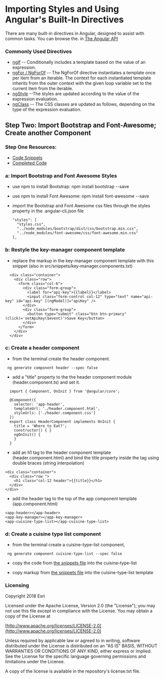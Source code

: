 # Importing Styles and Using Angular's Built-In Directives
There are many built-in directives in Angular, designed to assist with common tasks.  You can browse the. in [The Angular API](https://angular.io/api)

### Commonly Used Directives
* [ngIf](https://angular.io/api/common/NgIf) -- Conditionally includes a template based on the value of an expression.
* [ngFor / NgForOf](https://angular.io/api/common/NgForOf) -- The NgForOf directive instantiates a template once per item from an iterable. The context for each instantiated template inherits from the outer context with the given loop variable set to the current item from the iterable.
* [ngStyle](https://angular.io/api/common/NgStyle) --The styles are updated according to the value of the expression evaluation.
* [ngClass](https://angular.io/api/common/NgClass) -- The CSS classes are updated as follows, depending on the type of the expression evaluation.

## Step Two: Import Bootstrap and Font-Awesome; Create another Component

### Step One Resources:
* [Code Snippets](https://github.com/sean-olson-e/Rapid-Application-Development-using-Angular-CLI/tree/master/project_apps/2-importing-styles-using-built-in-directives/src/snippets)
* [Completed Code](https://github.com/sean-olson-e/Rapid-Application-Development-using-Angular-CLI/tree/master/project_apps/3-sharing-properties-using-custom-events/src/app)


### a: Import Bootstrap and Font Awesome Styles
* use npm to install Bootstrap: npm install bootstrap --save 
* use npm to install Font Awesome: npm install font-awesome --save
* import the Bootstrap and Font Awesome css files through the styles property in the .angular-cli.json file


      "styles": [
        "styles.css",
        "../node_modules/bootstrap/dist/css/bootstrap.min.css",
        "../node_modules/font-awesome/css/font-awesome.min.css"
      ],

### b: Restyle the key-manager component template
* replace the markup in the key-manager component template with this snippet (also in src/snippets/key-manager.components.txt)

```
  <div class="container">
    <div class="row">
      <form class="col-6">
        <div class="form-group">
          <label for="api-key">{{label}}</label>
          <input class="form-control col-12" type="text" name="api-key" id="api-key" [(ngModel)]="apiKey" />
        </div>
        <div class="form-group">
          <button type="submit" class="btn btn-primary" (click)='setApiKey($event)'>Save Key</button>
        </div>
      </form>
    </div>
  </div>
```

### c: Create a header component
* from the terminal create the header component.
 ```
  ng generate component header --spec false
```
  
* add a "title" property to the the header component module (header.component.ts) and set it.
```
  import { Component, OnInit } from '@angular/core';
  
  @Component({
    selector: 'app-header',
    templateUrl: './header.component.html',
    styleUrls: ['./header.component.css']
  })
  export class HeaderComponent implements OnInit {
    title = 'Where to Eat?';
    constructor() { }
    ngOnInit() {
    }
  }
```
* add an h1 tag to the header component template (header.component.html) and bind the title property inside the tag using double braces (string interpolation)
```
<div class="container">
  <div class="row ">
    <h1 class="col-12 header">{{title}}</h1>
  </div>
</div>
```

* add the header tag to the top of the app component template (app.component.html)

```
<app-header></app-header>
<app-key-manager></app-key-manager>
<app-cuisine-type-list></app-cuisine-type-list>
```


### d: Create a cuisine type list component
* from the terminal create a cuisine-type-list component,
 ```
  ng generate component cuisine-type-list --spec false
```
  
* copy the code from [the snippets file](https://github.com/sean-olson-e/Rapid-Application-Development-using-Angular-CLI/blob/master/project_apps/2-importing-styles-using-built-in-directives/src/snippets/cuisine-type-list.component.ts.txt) into the cuisine-type-list 


* copy markup from [the snippets file](https://github.com/sean-olson-e/Rapid-Application-Development-using-Angular-CLI/blob/master/project_apps/2-importing-styles-using-built-in-directives/src/snippets/cuisine-type-list.component.html.txt) into the cuisine-type-list template

 

### Licensing

Copyright 2018 Esri

Licensed under the Apache License, Version 2.0 (the "License"); you may not use this file except in compliance with the License. You may obtain a copy of the License at

[http://www.apache.org/licenses/LICENSE-2.0](http://www.apache.org/licenses/LICENSE-2.0)

Unless required by applicable law or agreed to in writing, software distributed under the License is distributed on an "AS IS" BASIS, WITHOUT WARRANTIES OR CONDITIONS OF ANY KIND, either express or implied. See the License for the specific language governing permissions and limitations under the License.

A copy of the license is available in the repository's license.txt file.
